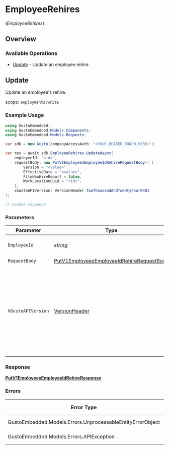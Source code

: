 # EmployeeRehires
(*EmployeeRehires*)

## Overview

### Available Operations

* [Update](#update) - Update an employee rehire

## Update

Update an employee's rehire.

scope: `employments:write`

### Example Usage

```csharp
using GustoEmbedded;
using GustoEmbedded.Models.Components;
using GustoEmbedded.Models.Requests;

var sdk = new Gusto(companyAccessAuth: "<YOUR_BEARER_TOKEN_HERE>");

var res = await sdk.EmployeeRehires.UpdateAsync(
    employeeId: "<id>",
    requestBody: new PutV1EmployeesEmployeeIdRehireRequestBody() {
        Version = "<value>",
        EffectiveDate = "<value>",
        FileNewHireReport = false,
        WorkLocationUuid = "<id>",
    },
    xGustoAPIVersion: VersionHeader.TwoThousandAndTwentyFour0401
);

// handle response
```

### Parameters

| Parameter                                                                                                                                                                                                                    | Type                                                                                                                                                                                                                         | Required                                                                                                                                                                                                                     | Description                                                                                                                                                                                                                  |
| ---------------------------------------------------------------------------------------------------------------------------------------------------------------------------------------------------------------------------- | ---------------------------------------------------------------------------------------------------------------------------------------------------------------------------------------------------------------------------- | ---------------------------------------------------------------------------------------------------------------------------------------------------------------------------------------------------------------------------- | ---------------------------------------------------------------------------------------------------------------------------------------------------------------------------------------------------------------------------- |
| `EmployeeId`                                                                                                                                                                                                                 | *string*                                                                                                                                                                                                                     | :heavy_check_mark:                                                                                                                                                                                                           | The UUID of the employee                                                                                                                                                                                                     |
| `RequestBody`                                                                                                                                                                                                                | [PutV1EmployeesEmployeeIdRehireRequestBody](../../Models/Requests/PutV1EmployeesEmployeeIdRehireRequestBody.md)                                                                                                              | :heavy_check_mark:                                                                                                                                                                                                           | N/A                                                                                                                                                                                                                          |
| `XGustoAPIVersion`                                                                                                                                                                                                           | [VersionHeader](../../Models/Components/VersionHeader.md)                                                                                                                                                                    | :heavy_minus_sign:                                                                                                                                                                                                           | Determines the date-based API version associated with your API call. If none is provided, your application's [minimum API version](https://docs.gusto.com/embedded-payroll/docs/api-versioning#minimum-api-version) is used. |

### Response

**[PutV1EmployeesEmployeeIdRehireResponse](../../Models/Requests/PutV1EmployeesEmployeeIdRehireResponse.md)**

### Errors

| Error Type                                                 | Status Code                                                | Content Type                                               |
| ---------------------------------------------------------- | ---------------------------------------------------------- | ---------------------------------------------------------- |
| GustoEmbedded.Models.Errors.UnprocessableEntityErrorObject | 404, 422                                                   | application/json                                           |
| GustoEmbedded.Models.Errors.APIException                   | 4XX, 5XX                                                   | \*/\*                                                      |